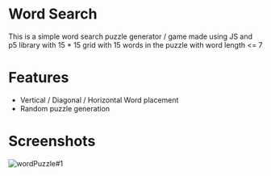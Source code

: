 # Word Search

This is a simple word search puzzle generator / game made using JS and p5 library with 15 * 15 grid with 15 words in the puzzle with word length <= 7
 

# Features

- Vertical / Diagonal / Horizontal Word placement
- Random puzzle generation

# Screenshots

![wordPuzzle#1](https://user-images.githubusercontent.com/70785015/106704161-6f216680-660d-11eb-9205-5b4c9ed7138c.PNG)
